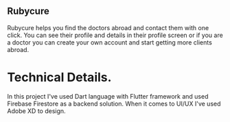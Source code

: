 
## Rubycure 

Rubycure helps you find the doctors abroad and contact them with one click.
You can see their profile and details in their profile screen or if you are a doctor you can create your own account and start getting more clients abroad.


# Technical Details.
In this project I've used Dart language with Flutter framework and used Firebase Firestore as a backend solution.
When it comes to UI/UX I've used Adobe XD to design.